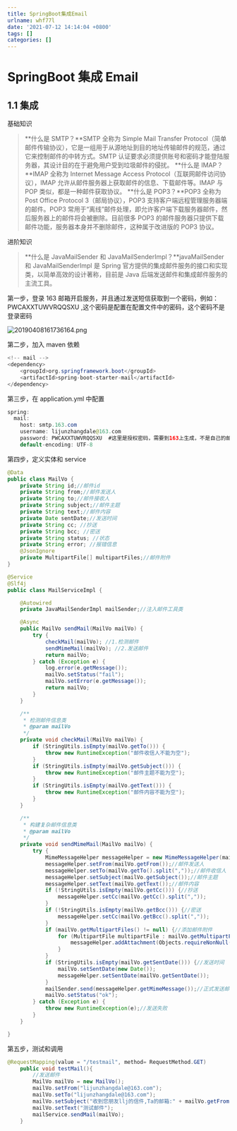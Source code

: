 ```yaml
---
title: SpringBoot集成Email
urlname: whf77l
date: '2021-07-12 14:14:04 +0800'
tags: []
categories: []
---
```


# SpringBoot 集成 Email

## 1.1 集成

基础知识

> **什么是 SMTP？**SMTP 全称为 Simple Mail Transfer Protocol（简单邮件传输协议），它是一组用于从源地址到目的地址传输邮件的规范，通过它来控制邮件的中转方式。SMTP 认证要求必须提供账号和密码才能登陆服务器，其设计目的在于避免用户受到垃圾邮件的侵扰。
> **什么是 IMAP？**IMAP 全称为 Internet Message Access Protocol（互联网邮件访问协议），IMAP 允许从邮件服务器上获取邮件的信息、下载邮件等。IMAP 与 POP 类似，都是一种邮件获取协议。
> **什么是 POP3？**POP3 全称为 Post Office Protocol 3（邮局协议），POP3 支持客户端远程管理服务器端的邮件。POP3 常用于“离线”邮件处理，即允许客户端下载服务器邮件，然后服务器上的邮件将会被删除。目前很多 POP3 的邮件服务器只提供下载邮件功能，服务器本身并不删除邮件，这种属于改进版的 POP3 协议。

进阶知识

> **什么是 JavaMailSender 和 JavaMailSenderImpl？**javaMailSender 和 JavaMailSenderImpl 是 Spring 官方提供的集成邮件服务的接口和实现类，以简单高效的设计著称，目前是 Java 后端发送邮件和集成邮件服务的主流工具。

第一步，登录 163 邮箱开启服务，并且通过发送短信获取到一个密码，例如：PWCAXXTUWVRQQSXU ,这个密码是配置在配置文件中的密码，这个密码不是登录密码

![20190408161736164.png](https://cdn.nlark.com/yuque/0/2020/png/635741/1590054117696-c2f5b3ae-b2b8-4bd2-9d00-8f55a5eb18bd.png#height=506&id=jNoqn&margin=%5Bobject%20Object%5D&name=20190408161736164.png&originHeight=506&originWidth=801&originalType=binary∶=1&size=44575&status=done&style=none&width=801)

第二步，加入 maven 依赖

```java
<!-- mail -->
<dependency>
	<groupId>org.springframework.boot</groupId>
	<artifactId>spring-boot-starter-mail</artifactId>
</dependency>
```

第三步，在 application.yml 中配置

```java
spring:
  mail:
    host: smtp.163.com
    username: lijunzhangdale@163.com
    password: PWCAXXTUWVRQQSXU  #这里是授权密码，需要到163上生成，不是自己的邮件登录密码
    default-encoding: UTF-8
```

第四步，定义实体和 service

```java
@Data
public class MailVo {
    private String id;//邮件id
    private String from;//邮件发送人
    private String to;//邮件接收人
    private String subject;//邮件主题
    private String text;//邮件内容
    private Date sentDate;//发送时间
    private String cc; //抄送
    private String bcc; //密送
    private String status; //状态
    private String error; //报错信息
    @JsonIgnore
    private MultipartFile[] multipartFiles;//邮件附件
}
```

```java
@Service
@Slf4j
public class MailServiceImpl {

    @Autowired
    private JavaMailSenderImpl mailSender;//注入邮件工具类

    @Async
    public MailVo sendMail(MailVo mailVo) {
        try {
            checkMail(mailVo); //1.检测邮件
            sendMimeMail(mailVo); //2.发送邮件
            return mailVo;
        } catch (Exception e) {
            log.error(e.getMessage());
            mailVo.setStatus("fail");
            mailVo.setError(e.getMessage());
            return mailVo;
        }
    }

    /**
     * 检测邮件信息类
     * @param mailVo
     */
    private void checkMail(MailVo mailVo) {
        if (StringUtils.isEmpty(mailVo.getTo())) {
            throw new RuntimeException("邮件收信人不能为空");
        }
        if (StringUtils.isEmpty(mailVo.getSubject())) {
            throw new RuntimeException("邮件主题不能为空");
        }
        if (StringUtils.isEmpty(mailVo.getText())) {
            throw new RuntimeException("邮件内容不能为空");
        }
    }

    /**
     * 构建复杂邮件信息类
     * @param mailVo
     */
    private void sendMimeMail(MailVo mailVo) {
        try {
            MimeMessageHelper messageHelper = new MimeMessageHelper(mailSender.createMimeMessage(), true);//true表示支持复杂类型
            messageHelper.setFrom(mailVo.getFrom());//邮件发送人
            messageHelper.setTo(mailVo.getTo().split(","));//邮件收信人
            messageHelper.setSubject(mailVo.getSubject());//邮件主题
            messageHelper.setText(mailVo.getText());//邮件内容
            if (!StringUtils.isEmpty(mailVo.getCc())) {//抄送
                messageHelper.setCc(mailVo.getCc().split(","));
            }
            if (!StringUtils.isEmpty(mailVo.getBcc())) {//密送
                messageHelper.setCc(mailVo.getBcc().split(","));
            }
            if (mailVo.getMultipartFiles() != null) {//添加邮件附件
                for (MultipartFile multipartFile : mailVo.getMultipartFiles()) {
                    messageHelper.addAttachment(Objects.requireNonNull(multipartFile.getOriginalFilename()), multipartFile);
                }
            }
            if (StringUtils.isEmpty(mailVo.getSentDate())) {//发送时间
                mailVo.setSentDate(new Date());
                messageHelper.setSentDate(mailVo.getSentDate());
            }
            mailSender.send(messageHelper.getMimeMessage());//正式发送邮件
            mailVo.setStatus("ok");
        } catch (Exception e) {
            throw new RuntimeException(e);//发送失败
        }
    }

}
```

第五步，测试和调用

```java
@RequestMapping(value = "/testmail", method= RequestMethod.GET)
    public void testMail(){
        //发送邮件
        MailVo mailVo = new MailVo();
        mailVo.setFrom("lijunzhangdale@163.com");
        mailVo.setTo("lijunzhangdale@163.com");
        mailVo.setSubject("收到您朋友llj的信件,Ta的邮箱:" + mailVo.getFrom());
        mailVo.setText("测试邮件");
        mailService.sendMail(mailVo);
    }
```
